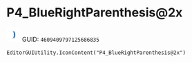 # P4_BlueRightParenthesis@2x
![](/img/P4_BlueRightParenthesis@2x.png)
GUID: `4609409797125686835`
```
EditorGUIUtility.IconContent("P4_BlueRightParenthesis@2x")
```
